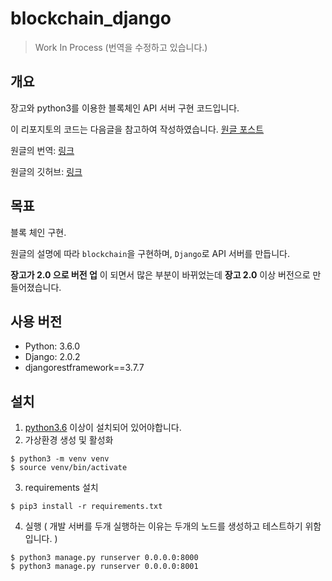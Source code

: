 # blockchain_django
> Work In Process (번역을 수정하고 있습니다.)  

## 개요  
장고와 python3를 이용한 블록체인 API 서버 구현 코드입니다.  

이 리포지토의 코드는 다음글을 참고하여 작성하였습니다. [원글 포스트](https://hackernoon.com/learn-blockchains-by-building-one-117428612f46)

원글의 번역: [링크](https://blog.naver.com/godori91/221205018337)    

원글의 깃허브: [링크](https://github.com/dvf/blockchain)

## 목표
블록 체인 구현.      

원글의 설명에 따라 `blockchain`을 구현하며, `Django`로 API 서버를 만듭니다.    

**장고가 2.0 으로 버전 업** 이 되면서 많은 부분이 바뀌었는데 **장고 2.0** 이상 버전으로 만들어졌습니다.  

## 사용 버전
- Python: 3.6.0
- Django: 2.0.2    
- djangorestframework==3.7.7  

## 설치

1. [python3.6](https://www.python.org/downloads/) 이상이 설치되어 있어야합니다.
2. 가상환경 생성 및 활성화
```
$ python3 -m venv venv
$ source venv/bin/activate
```
3. requirements 설치
```
$ pip3 install -r requirements.txt
```
4. 실행   ( 개발 서버를 두개 실행하는 이유는 두개의 노드를 생성하고 테스트하기 위함입니다. )   
```
$ python3 manage.py runserver 0.0.0.0:8000
$ python3 manage.py runserver 0.0.0.0:8001
```
